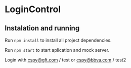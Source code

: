 # LoginControl

## Instalation and running

Run `npm install` to install all project dependencies.

Run `npm start` to start aplication and mock server.

Login with cspy@gft.com / test or cspy@bbva.com / test2
